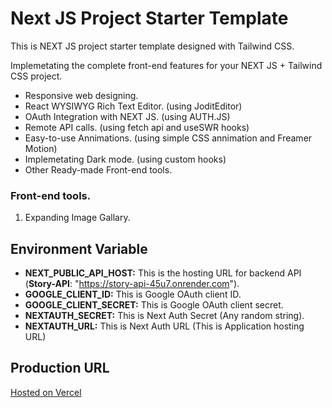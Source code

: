 # Next JS Project Starter Template

This is NEXT JS project starter template designed with Tailwind CSS.

Implemetating the complete front-end features for your NEXT JS + Tailwind CSS project.

-   Responsive web designing.
-   React WYSIWYG Rich Text Editor. (using JoditEditor)
-   OAuth Integration with NEXT JS. (using AUTH.JS)
-   Remote API calls. (using fetch api and useSWR hooks)
-   Easy-to-use Annimations. (using simple CSS annimation and Freamer Motion)
-   Implemetating Dark mode. (using custom hooks)
-   Other Ready-made Front-end tools.

### Front-end tools.

1. Expanding Image Gallary.

## Environment Variable

-   **NEXT_PUBLIC_API_HOST:** This is the hosting URL for backend API (**Story-API**: "https://story-api-45u7.onrender.com").
-   **GOOGLE_CLIENT_ID:** This is Google OAuth client ID.
-   **GOOGLE_CLIENT_SECRET:** This is Google OAuth client secret.
-   **NEXTAUTH_SECRET:** This is Next Auth Secret (Any random string).
-   **NEXTAUTH_URL:** This is Next Auth URL (This is Application hosting URL)

## Production URL

[Hosted on Vercel](https://next-tailwind-ebon.vercel.app)
